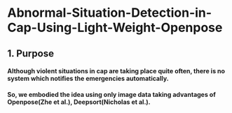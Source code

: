 # Abnormal-Situation-Detection-in-Cap-Using-Light-Weight-Openpose


## 1. Purpose



 #### Although violent situations in cap are taking place quite often, there is no system which notifies the emergencies automatically.
 
 #### So, we embodied the idea using only image data taking advantages of **Openpose(Zhe et al.), Deepsort(Nicholas et al.).** 
